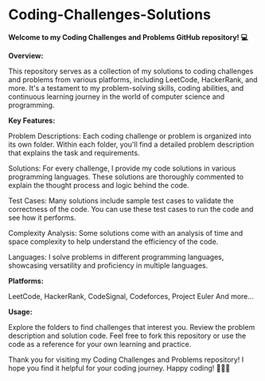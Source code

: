 # Coding-Challenges-Solutions
**Welcome to my Coding Challenges and Problems GitHub repository! 💻**

**Overview:**

This repository serves as a collection of my solutions to coding challenges and problems from various platforms, including LeetCode, HackerRank, and more. It's a testament to my problem-solving skills, coding abilities, and continuous learning journey in the world of computer science and programming.

**Key Features:**

Problem Descriptions: Each coding challenge or problem is organized into its own folder. Within each folder, you'll find a detailed problem description that explains the task and requirements.

Solutions: For every challenge, I provide my code solutions in various programming languages. These solutions are thoroughly commented to explain the thought process and logic behind the code.

Test Cases: Many solutions include sample test cases to validate the correctness of the code. You can use these test cases to run the code and see how it performs.

Complexity Analysis: Some solutions come with an analysis of time and space complexity to help understand the efficiency of the code.

Languages: I solve problems in different programming languages, showcasing versatility and proficiency in multiple languages.

**Platforms:**

LeetCode, HackerRank, CodeSignal, Codeforces, Project Euler And more...

**Usage:**

Explore the folders to find challenges that interest you.
Review the problem description and solution code.
Feel free to fork this repository or use the code as a reference for your own learning and practice.

Thank you for visiting my Coding Challenges and Problems repository! I hope you find it helpful for your coding journey. Happy coding! 🚀🧠💡
